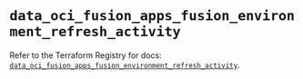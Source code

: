 # `data_oci_fusion_apps_fusion_environment_refresh_activity`

Refer to the Terraform Registry for docs: [`data_oci_fusion_apps_fusion_environment_refresh_activity`](https://registry.terraform.io/providers/hashicorp/oci/7.19.0/docs/data-sources/fusion_apps_fusion_environment_refresh_activity).
